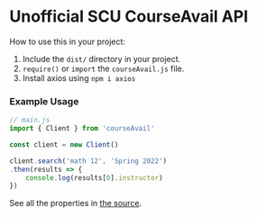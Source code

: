 # Unofficial SCU CourseAvail API

How to use this in your project:

1. Include the `dist/` directory in your project.
2. `require()` or `import` the `courseAvail.js` file. 
3. Install axios using `npm i axios`

### Example Usage

```js
// main.js
import { Client } from 'courseAvail'

const client = new Client()

client.search('math 12', 'Spring 2022')
.then(results => {
    console.log(results[0].instructor)
})

```

See all the properties in [the source](https://github.com/zeroclutch/courseavail-api/blob/d1ca6a290a2d127bd3ecdc210b38b7383158f536/src/courseAvail.ts#L76).
